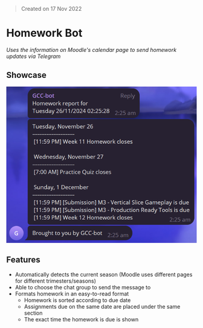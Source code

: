 > Created on 17 Nov 2022

# Homework Bot

*Uses the information on Moodle's calendar page to send homework updates via Telegram*

## Showcase

![example](Example.png)

## Features

- Automatically detects the current season (Moodle uses different pages for different trimesters/seasons)
- Able to choose the chat group to send the message to
- Formats homework in an easy-to-read format
  - Homework is sorted according to due date
  - Assignments due on the same date are placed under the same section
  - The exact time the homework is due is shown
